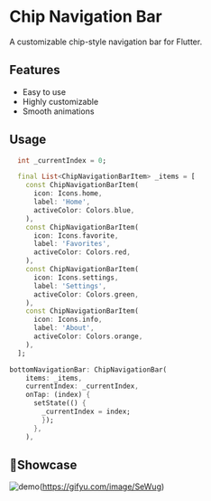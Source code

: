 # Chip Navigation Bar

A customizable chip-style navigation bar for Flutter.

## Features
- Easy to use
- Highly customizable
- Smooth animations

## Usage

```dart
  int _currentIndex = 0;

  final List<ChipNavigationBarItem> _items = [
    const ChipNavigationBarItem(
      icon: Icons.home,
      label: 'Home',
      activeColor: Colors.blue,
    ),
    const ChipNavigationBarItem(
      icon: Icons.favorite,
      label: 'Favorites',
      activeColor: Colors.red,
    ),
    const ChipNavigationBarItem(
      icon: Icons.settings,
      label: 'Settings',
      activeColor: Colors.green,
    ),
    const ChipNavigationBarItem(
      icon: Icons.info,
      label: 'About',
      activeColor: Colors.orange,
    ),
  ];

bottomNavigationBar: ChipNavigationBar(
    items: _items,
    currentIndex: _currentIndex,
    onTap: (index) {
      setState(() {
        _currentIndex = index;
        });
      },
    ),
```
## 🚀Showcase
![demo](https://s7.gifyu.com/images/SeWug.gif)(https://gifyu.com/image/SeWug)


